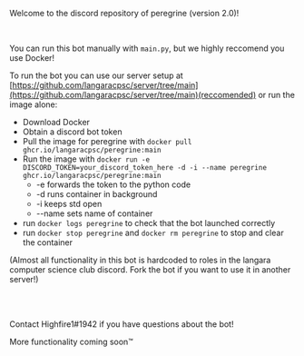 Welcome to the discord repository of peregrine (version 2.0)!

<br/>

You can run this bot manually with `main.py`, but we highly reccomend you use Docker!

To run the bot you can use our server setup at [https://github.com/langaracpsc/server/tree/main](https://github.com/langaracpsc/server/tree/main)(reccomended) or run the image alone:

- Download Docker
- Obtain a discord bot token
- Pull the image for peregrine with `docker pull ghcr.io/langaracpsc/peregrine:main`
- Run the image with `docker run -e DISCORD_TOKEN=your_discord_token_here -d -i --name peregrine ghcr.io/langaracpsc/peregrine:main`
    - -e forwards the token to the python code
    - -d runs container in background
    - -i keeps std open
    - --name sets name of container
- run `docker logs peregrine` to check that the bot launched correctly
- run `docker stop peregrine` and `docker rm peregrine` to stop and clear the container


(Almost all functionality in this bot is hardcoded to roles in the langara computer science club discord. Fork the bot if you want to use it in another server!)

<br/>
<br/>

Contact Highfire1#1942 if you have questions about the bot!

More functionality coming soon™️
